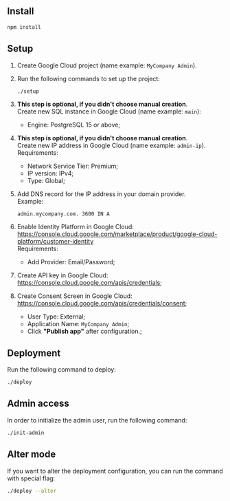 ## Install

```bash
npm install
```
## Setup

1. Create Google Cloud project (name example: `MyCompany Admin`).

2. Run the following commands to set up the project:
   ```bash
   ./setup
   ```

3. **This step is optional, if you didn't choose manual creation**. <br> 
   Create new SQL instance in Google Cloud (name example: `main`):
      - Engine: PostgreSQL 15 or above;

4. **This step is optional, if you didn't choose manual creation**. <br>
   Create new IP address in Google Cloud (name example: `admin-ip`).<br/> 
   Requirements:
      - Network Service Tier: Premium;
      - IP version: IPv4;
      - Type: Global;

5. Add DNS record for the IP address in your domain provider.<br/>
   Example:
   ```
   admin.mycompany.com. 3600 IN A
   ```
   
6. Enable Identity Platform in Google Cloud: https://console.cloud.google.com/marketplace/product/google-cloud-platform/customer-identity<br/>
   Requirements:
   - Add Provider: Email/Password;

7. Create API key in Google Cloud: https://console.cloud.google.com/apis/credentials;

8. Create Consent Screen in Google Cloud: https://console.cloud.google.com/apis/credentials/consent;
   - User Type: External;
   - Application Name: `MyCompany Admin`;
   - Click **"Publish app"** after configuration.;


## Deployment

Run the following command to deploy:

```bash
./deploy
```

## Admin access

In order to initialize the admin user, run the following command:

```bash
./init-admin
```

## Alter mode

If you want to alter the deployment configuration, you can run the command with special flag:

```bash
./deploy --alter
```
